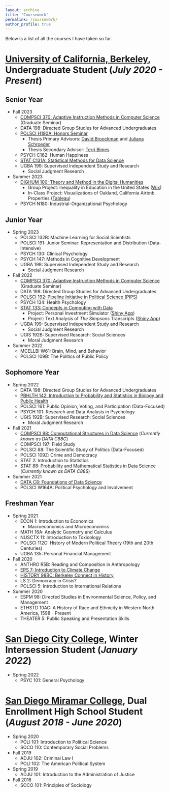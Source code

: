 ```yaml
---
layout: archive
title: "Coursework"
permalink: /coursework/
author_profile: true
---
```


Below is a list of all the courses I have taken so far.

__[University of California, Berkeley](https://www.berkeley.edu/)__, Undergraduate Student (_July 2020 - Present_)
======
## Senior Year
* Fall 2023
  * [COMPSCI 370: Adaptive Instruction Methods in Computer Science](https://inst.eecs.berkeley.edu/~cs370/) (Graduate Seminar)
  * DATA 198: Directed Group Studies for Advanced Undergraduates
  * [POLSCI H190A: Honors Seminar](https://polisci.berkeley.edu/undergraduate-program/academic-opportunities/honors-program)
    - Thesis Primary Advisors: [David Broockman](https://polisci.berkeley.edu/people/person/david-edward-broockman) and [Juliana Schroeder](https://julianaschroeder.com/)
    - Thesis Secondary Advisor: [Terri Bimes](https://polisci.berkeley.edu/people/person/terri-bimes)
  * PSYCH C162: Human Happiness
  * [STAT C131A: Statistical Methods for Data Science](https://epurdom.github.io/Stat131A/)
  * UGBA 199: Supervised Independent Study and Research
    * Social Judgment Research
* Summer 2023
  * [DIGHUM 100: Theory and Method in the Digital Humanities](https://sites.google.com/berkeley.edu/dighum-100/home)
    - Group Project: Inequality in Education in the United States ([Wix](https://dighum100su23.wixsite.com/education-dh100su23))
    - In-Class Project: Visualizations of Oakland, California Airbnb Properties ([Tableau](https://public.tableau.com/app/profile/andrewchen04/viz/OaklandAirbnb/OaklandAirbnb))
  * PSYCH N180: Industrial-Organizational Psychology

## Junior Year
* Spring 2023
  * POLSCI 132B: Machine Learning for Social Scientists
  * POLSCI 191: Junior Seminar: Representation and Distribution (Data-Intensive)
  * PSYCH 130: Clinical Psychology
  * PSYCH 147: Methods in Cognitive Development
  * UGBA 199: Supervised Independent Study and Research
    * Social Judgment Research
* Fall 2022
  * [COMPSCI 370: Adaptive Instruction Methods in Computer Science](https://inst.eecs.berkeley.edu/~cs370/) (Graduate Seminar)
  * DATA 198: Directed Group Studies for Advanced Undergraduates
  * [POLSCI 192: Pipeline Initiative in Political Science (PIPS)](https://polisci.berkeley.edu/political-science-cal/undergraduate-programs)
  * PSYCH 134: Health Psychology
  * [STAT 133: Concepts in Computing with Data](https://www.gastonsanchez.com/intro2cwd/)
    - Project: Personal Investment Simulator ([Shiny App](https://andrewchen.shinyapps.io/InvestmentSimulator/))
    - Project: Text Analysis of _The Simpsons_ Transcripts ([Shiny App](https://andrewchen.shinyapps.io/Simpsons/))
  * UGBA 199: Supervised Independent Study and Research
    * Social Judgment Research
  * UGIS 192B: Supervised Research: Social Sciences
    * Moral Judgment Research
* Summer 2022
  * MCELLBI W61: Brain, Mind, and Behavior
  * POLSCI 109B: The Politics of Public Policy

## Sophomore Year
* Spring 2022
  * DATA 198: Directed Group Studies for Advanced Undergraduates
  * [PBHLTH 142: Introduction to Probability and Statistics in Biology and Public Health](https://github.com/ph142-ucb/ph142-sp22)
  * POLSCI 161: Public Opinion, Voting, and Participation (Data-Focused)
  * PSYCH 101: Research and Data Analysis in Psychology
  * UGIS 192B: Supervised Research: Social Sciences
    * Moral Judgment Research
* Fall 2021
  * [COMPSCI 88: Computational Structures in Data Science](https://c88c.org/fa21/) (_Currently known as DATA C88C_)
  * COMPSCI 197: Field Study
  * POLSCI 88: The Scientific Study of Politics (Data-Focused)
  * POLSCI 109Z: Crime and Democracy
  * STAT 2: Introduction to Statistics
  * [STAT 88: Probability and Mathematical Statistics in Data Science](http://stat88.org/) (_Currently known as DATA C88S_)
* Summer 2021
  * [DATA C8: Foundations of Data Science](http://www.data8.org/su21/)
  * POLSCI W164A: Political Psychology and Involvement

## Freshman Year
* Spring 2021
  * ECON 1: Introduction to Economics
    * Macroeconomics and Microeconomics
  * MATH 16A: Analytic Geometry and Calculus
  * NUSCTX 11: Introduction to Toxicology
  * POLSCI 112C: History of Modern Political Theory (19th and 20th Centuries)
  * UGBA 135: Personal Financial Management
* Fall 2020
  * ANTHRO R5B: Reading and Composition in Anthropology
  * [EPS 7: Introduction to Climate Change](https://romps.berkeley.edu/teaching/courses-2020-fall-eps7.html)
  * [HISTORY 98BC: Berkeley Connect in History](https://berkeleyconnect.berkeley.edu/finding-connection/participating-departments/history)
  * LS 2: Democracy in Crisis?
  * POLSCI 5: Introduction to International Relations
* Summer 2020
  * ESPM 98: Directed Studies in Environmental Science, Policy, and Management
  * ETHSTD 10AC: A History of Race and Ethnicity in Western North America, 1598 - Present
  * THEATER 5: Public Speaking and Presentation Skills

__[San Diego City College](https://www.sdcity.edu/)__, Winter Intersession Student (_January 2022_)
======
* Spring 2022
  * PSYC 101: General Psychology

__[San Diego Miramar College](https://sdmiramar.edu/)__, Dual Enrollment High School Student (_August 2018 - June 2020_)
======
* Spring 2020
  * POLI 101: Introduction to Political Science
  * SOCO 110: Contemporary Social Problems
* Fall 2019
  * ADJU 102: Criminal Law I
  * POLI 102: The American Political System
* Spring 2019
  * ADJU 101: Introduction to the Administration of Justice
* Fall 2018
  * SOCO 101: Principles of Sociology

